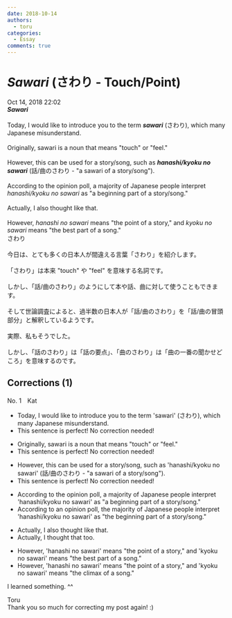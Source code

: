 ```yaml
---
date: 2018-10-14
authors:
  - toru
categories:
  - Essay
comments: true
---
```


# <strong><em>Sawari</strong></em> (さわり - Touch/Point)
<div class="date">Oct 14, 2018 22:02</div>
<div id="post"><div id="body_show_ori">
<strong><em>Sawari</strong></em><br/><br/>Today, I would like to introduce you to the term <strong><em>sawari</em></strong> (さわり), which many Japanese misunderstand.<br/><br/>Originally, sawari is a noun that means "touch" or "feel."<br/><br/>However, this can be used for a story/song, such as <strong><em>hanashi/kyoku no sawari</em></strong> (話/曲のさわり - "a sawari of a story/song").<br/><br/>According to the opinion poll, a majority of Japanese people interpret <em>hanashi/kyoku no sawari</em> as "a beginning part of a story/song."<br/><br/>Actually, I also thought like that.<br/><br/>However, <em>hanashi no sawari</em> means "the point of a story," and <em>kyoku no sawari</em> means "the best part of a song."
</div></div>

<!-- more -->

<div id="post_ja"><div id="body_show_mo">
さわり<br/><br/>今日は、とても多くの日本人が間違える言葉「さわり」を紹介します。<br/><br/>「さわり」は本来 "touch" や "feel" を意味する名詞です。<br/><br/>しかし、「話/曲のさわり」のようにして本や話、曲に対して使うこともできます。<br/><br/>そして世論調査によると、過半数の日本人が「話/曲のさわり」を「話/曲の冒頭部分」と解釈しているようです。<br/><br/>実際、私もそうでした。<br/><br/>しかし、「話のさわり」は「話の要点」、「曲のさわり」は「曲の一番の聞かせどころ」を意味するのです。
</div></div>

## Corrections (1)
<div id="block"><div class="first_name"> No. 1　<span class="just_name">Kat</span></div><div id="block2">
<ul class="correction_field">
<li class="incorrect">Today, I would like to introduce you to the term 'sawari' (さわり), which many Japanese misunderstand.</li>
<li class="corrected perfect">This sentence is perfect! No correction needed!</li>
</ul>
<ul class="correction_field">
<li class="incorrect">Originally, sawari is a noun that means "touch" or "feel."</li>
<li class="corrected perfect">This sentence is perfect! No correction needed!</li>
</ul>
<ul class="correction_field">
<li class="incorrect">However, this can be used for a story/song, such as 'hanashi/kyoku no sawari' (話/曲のさわり - "a sawari of a story/song").</li>
<li class="corrected perfect">This sentence is perfect! No correction needed!</li>
</ul>
<ul class="correction_field">
<li class="incorrect">According to the opinion poll, a majority of Japanese people interpret 'hanashi/kyoku no sawari' as "a beginning part of a story/song."</li>
<li class="corrected correct">
According to <span class="f_blue">an</span> opinion poll, <span class="f_blue">the</span> majority of Japanese people interpret 'hanashi/kyoku no sawari' as "<span class="f_blue">the</span> beginning part of a story/song."
</li>
</ul>
<ul class="correction_field">
<li class="incorrect">Actually, I also thought like that.</li>
<li class="corrected correct">
Actually, I <span class="f_blue">thought that</span> <span class="f_blue">too</span>.
</li>
</ul>
<ul class="correction_field">
<li class="incorrect">However, 'hanashi no sawari' means "the point of a story," and 'kyoku no sawari' means "the best part of a song."</li>
<li class="corrected correct">
However, 'hanashi no sawari' means "the point of a story," and 'kyoku no sawari' means "the <span class="f_blue">climax</span> of a song."
</li>
</ul>
<p class="comment_small">
 I learned something. ^^
</p>

</div><div class="name"><span class="just_name">Toru</span><br>
Thank you so much for correcting my post again! :)
</div>
</div>
